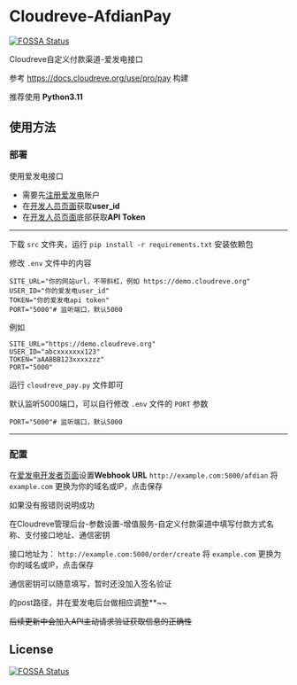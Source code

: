 # Cloudreve-AfdianPay
[![FOSSA Status](https://app.fossa.com/api/projects/git%2Bgithub.com%2Fessesoul%2FCloudreve-AfdianPay.svg?type=shield)](https://app.fossa.com/projects/git%2Bgithub.com%2Fessesoul%2FCloudreve-AfdianPay?ref=badge_shield)


Cloudreve自定义付款渠道-爱发电接口

参考 https://docs.cloudreve.org/use/pro/pay 构建

推荐使用 **Python3.11**

## 使用方法

### 部署

使用爱发电接口

- 需要先[注册爱发电](https://afdian.net/)账户
- 在[开发人员页面](https://afdian.net/dashboard/dev)获取**user_id**
- 在[开发人员页面](https://afdian.net/dashboard/dev)底部获取**API Token**

------

下载 `src` 文件夹，运行 `pip install -r requirements.txt` 安装依赖包

修改 `.env` 文件中的内容

```
SITE_URL="你的网站url，不带斜杠，例如 https://demo.cloudreve.org"
USER_ID="你的爱发电user_id"
TOKEN="你的爱发电api token"
PORT="5000"# 监听端口，默认5000
```

例如

```
SITE_URL="https://demo.cloudreve.org"
USER_ID="abcxxxxxxx123"
TOKEN="aAABBB123xxxxzzz"
PORT="5000"
```

运行 `cloudreve_pay.py` 文件即可

默认监听5000端口，可以自行修改 `.env` 文件的 `PORT` 参数

```
PORT="5000"# 监听端口，默认5000
```

------

### 配置

在[爱发电开发者页面](https://afdian.net/dashboard/dev)设置**Webhook URL** `http://example.com:5000/afdian`
将 `example.com` 更换为你的域名或IP，点击保存

如果没有报错则说明成功

在Cloudreve管理后台-参数设置-增值服务-自定义付款渠道中填写付款方式名称、支付接口地址、通信密钥

接口地址为： `http://example.com:5000/order/create`  将 `example.com` 更换为你的域名或IP，点击保存

通信密钥可以随意填写，暂时还没加入签名验证

的post路径，并在爱发电后台做相应调整**~~

~~后续更新中会加入API主动请求验证获取信息的正确性~~



## License
[![FOSSA Status](https://app.fossa.com/api/projects/git%2Bgithub.com%2Fessesoul%2FCloudreve-AfdianPay.svg?type=large)](https://app.fossa.com/projects/git%2Bgithub.com%2Fessesoul%2FCloudreve-AfdianPay?ref=badge_large)
